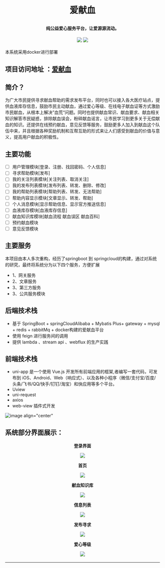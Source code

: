 ﻿<h1 align="center" style="margin: 30px 0 30px; font-weight: bold;">爱献血</h1>
<h4 align="center">纯公益爱心服务平台，让爱源源流动。</h4>
<h4 align="center">
<img src="https://img.shields.io/badge/springboot-v2.4.0-green" />
<img src="https://img.shields.io/badge/springCloudAlibaba-v2021.1-green" />
</h4>
本系统采用docker进行部署

项目访问地址 ：[爱献血](http://175.178.237.123:8888/index.html#/)
---


## 简介？
为广大市民提供寻求献血帮助的需求发布平台，同时也可以接入各大医疗站点，提供血液库存信息，鼓励市民主动献血，通过爱心等级、在线电子献血证等方式激励市民献血，从根本上解决”血荒“问题。同时也提供献血常识、献血要求、献血相关知识解答市民疑惑，排除献血误会，粉碎献血谣言，让市民学习到更多关于无偿献血的知识。还提供在线预约献血，意见反馈等服务，鼓励更多人加入到献血这个队伍中来，并且根据各种奖励机制和互帮互助的形式来让人们感受到献血的价值与意义，提高用户献血的积极性。

## 主要功能

 - [ ] 用户管理模块[登录、注册、找回密码、个人信息]
 - [ ] 寻求帮助模块[发布]
 - [ ] 我的关注列表模块[关注列表、取消关注]
 - [ ] 我的发布列表模块[发布列表、转发、删除、修改]
 - [ ] 我的帮助列表模块[帮助列表、转发、无法帮助]
 - [ ] 帮助内容显示模块[文章显示、转发、帮助]
 - [ ] 个人消息模块[显示帮助信息、显示官方推送信息]
 - [ ] 血液库存模块[血液库存信息]
 - [ ] 献血知识库模块[献血流程 献血误区  献血百科]
 - [ ] 预约献血模块
 - [ ] 意见反馈模块

## 主要服务
本项目由本人多次重构，经历了springboot 到 springcloud的构建，通过对系统的研究，最终将系统分为以下四个服务，方便扩展

- 1、网关服务
- 2、文章服务
- 3、第三方服务
- 3、公共服务模块

## 后端技术栈

- 基于 SpringBoot + springCloudAlibaba +  Mybatis Plus+ gateway + mysql + redis + rabbitMq + docker构建的爱献血平台
- 使用 feign 进行服务间的调用
- 提供 lambda 、stream api 、webflux 的生产实践

## 前端技术栈

- uni-app  是一个使用 Vue.js 开发所有前端应用的框架,者编写一套代码，可发布到 iOS、Android、Web（响应式）、以及各种小程序（微信/支付宝/百度/头条/飞书/QQ/快手/钉钉/淘宝）和快应用等多个平台。
- Uview  
- uni-request
- axios
- web-view 插件式开发 <br/>

![image align="center"](https://user-images.githubusercontent.com/63549640/185752914-e01cdbb1-05ae-46e7-ac37-f3accee586c4.png)

## 系统部分界面展示：

<h4 align="center">
<p>登录界面<p> 
<img src="https://user-images.githubusercontent.com/63549640/185752970-33796e89-0a1c-407d-852f-f825838076e4.png" /> <br/>
<p>首页<p>
<img src="https://user-images.githubusercontent.com/63549640/185753022-39ab991e-4f91-4f88-b030-216aa346a5b3.png" /> <br/>
<p>献血知识库<p>
<img src="https://user-images.githubusercontent.com/63549640/185753076-f125b615-c860-4ed7-af68-4f25d3c7c180.png" /> <br/>
<p>信息列表<p>
<img src="https://user-images.githubusercontent.com/63549640/185752982-4289f421-9f3f-44c0-8899-ab3261355052.png" /> <br/>
<p>发布寻求<p>
<img src="https://user-images.githubusercontent.com/63549640/185753083-0fa10a38-8666-4739-8423-7bf4df7649ce.png" /> <br/>
<p>爱心等级<p>
<img src="https://user-images.githubusercontent.com/63549640/185753092-ea40ddce-196a-4f97-81ee-fd2e271fc93c.png" /> <br/>
</h4>


---

